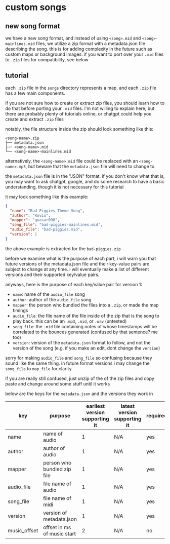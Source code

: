 # custom songs

## new song format

we have a new song format, and instead of using `<song>.mid` and `<song>-mainlines.mid` files, we utilize a zip format with a metadata.json file describing the song. this is for adding complexity in the future such as custom maps or background images. if you want to port over your `.mid` files to `.zip` files for compatibility, see below

## tutorial

each `.zip` file in the `songs` directory represents a map, and each `.zip` file has a few main components.

if you are not sure how to create or extract zip files, you should learn how to do that before porting your `.mid` files. i'm not willing to explain here, but there are probably plenty of tutorials online, or chatgpt could help you create and extract `.zip` files

notably, the file structure inside the zip should look something like this:
```
<song-name>.zip
├── metadata.json
├── <song-name>.mid
└── <song-name>-mainlines.mid
```

alternatively, the `<song-name>.mid` file could be replaced with an `<song-name>.mp3`, but beware that the `metadata.json` file will need to change to

the `metadata.json` file is in the "JSON" format. if you don't know what that is, you may want to ask chatgpt, google, and do some research to have a basic understanding, though it is not necessary for this tutorial

it may look something like this example:

```json
{
  "name": "Bad Piggies Theme Song",
  "author": "Rovio",
  "mapper": "quasar098",
  "song_file": "bad-piggies-mainlines.mid",
  "audio_file": "bad-piggies.mid",
  "version": 1
}
```

the above example is extracted for the `bad-piggies.zip`

before we examine what is the purpose of each part, i will warn you that future versions of the metadata.json file and their key-value pairs are subject to change at any time. i will eventually make a list of different versions and their supported key/value pairs.

anyways, here is the purpose of each key/value pair for version 1:

- `name`: name of the `audio_file` song
- `author`: author of the `audio_file` song
- `mapper`: the person who bundled the files into a `.zip`, or made the map timings
- `audio_file`: the file name of the file inside of the zip that is the song to play back. this can be an `.mp3`, `.mid`, or `.wav` (untested)
- `song_file`: the `.mid` file containing notes of whose timestamps will be correlated to the bounces generated (confused by that sentence? me too)
- `version`: version of the `metadata.json` format to follow, and not the version of the song (e.g. if you make an edit, dont change the `version`)

sorry for making `audio_file` and `song_file` so confusing because they sound like the same thing. in future format versions i may change the `song_file` to `map_file` for clarity.

if you are really still confused, just unzip of the of the zip files and copy paste and change around some stuff until it works

below are the keys for the `metadata.json` and the versions they work in

| key          | purpose                     | earliest version supporting it | latest version supporting it | required? |
|--------------|-----------------------------|--------------------------------|------------------------------|-----------|
| name         | name of audio               | 1                              | N/A                          | yes       |
| author       | author of audio             | 1                              | N/A                          | yes       |
| mapper       | person who bundled zip file | 1                              | N/A                          | yes       |
| audio_file   | file name of audio          | 1                              | N/A                          | yes       |
| song_file    | file name of midi           | 1                              | N/A                          | yes       |
| version      | version of metadata.json    | 1                              | N/A                          | yes       |
| music_offset | offset in ms of music start | 2                              | N/A                          | no        |

